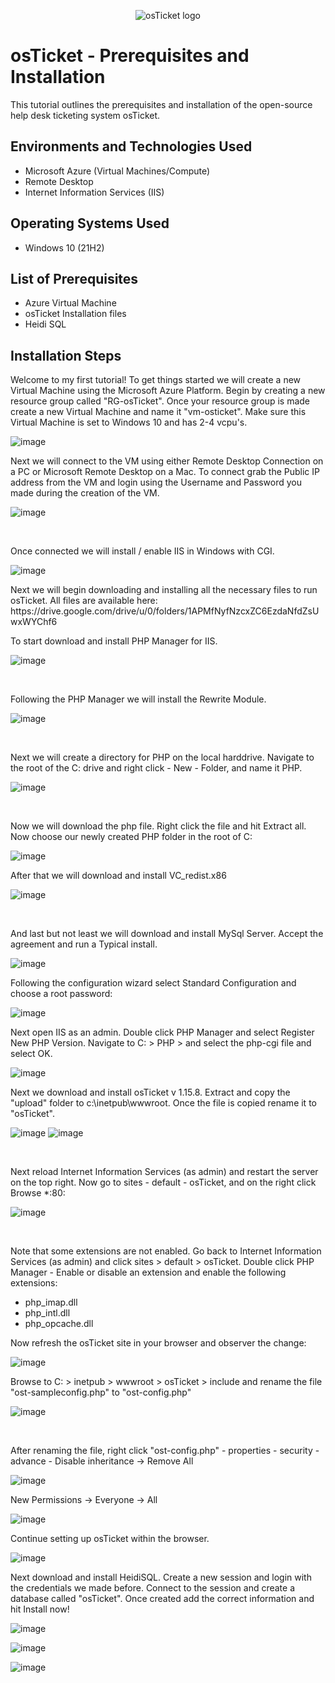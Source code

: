 <p align="center">
<img src="https://i.imgur.com/Clzj7Xs.png" alt="osTicket logo"/>
</p>

<h1>osTicket - Prerequisites and Installation</h1>
This tutorial outlines the prerequisites and installation of the open-source help desk ticketing system osTicket.<br />


<h2>Environments and Technologies Used</h2>

- Microsoft Azure (Virtual Machines/Compute)
- Remote Desktop
- Internet Information Services (IIS)

<h2>Operating Systems Used </h2>

- Windows 10</b> (21H2)

<h2>List of Prerequisites</h2>

- Azure Virtual Machine
- osTicket Installation files
- Heidi SQL

<h2>Installation Steps</h2>

<p>Welcome to my first tutorial! To get things started we will create a new Virtual Machine using the Microsoft Azure Platform. Begin by creating a new resource group called "RG-osTicket". Once your resource group is made create a new Virtual Machine and name it "vm-osticket". Make sure this Virtual Machine is set to Windows 10 and has 2-4 vcpu's.</p>

![image](https://user-images.githubusercontent.com/111653930/235471893-c5bb8b4b-3e13-4ec1-bef5-6daac2fbd079.png)
<br/>


<p>
Next we will connect to the VM using either Remote Desktop Connection on a PC or Microsoft Remote Desktop on a Mac. To connect grab the Public IP address from the VM and login using the Username and Password you made during the creation of the VM.
</p>

![image](https://user-images.githubusercontent.com/111653930/235473276-5c17744a-a14e-425f-8fd1-068f692072cc.png)

<br>


Once connected we will install / enable IIS in Windows with CGI. 


![image](https://user-images.githubusercontent.com/111653930/235476668-87ed5a24-95e2-4900-b2b7-cfdb6e727a1c.png)

<p> Next we will begin downloading and installing all the necessary files to run osTicket. All files are available here: https://drive.google.com/drive/u/0/folders/1APMfNyfNzcxZC6EzdaNfdZsUwxWYChf6

To start download and install PHP Manager for IIS.</p>

![image](https://user-images.githubusercontent.com/111653930/235494410-b5fb0fcc-291e-4bb7-9953-02812dc023c7.png)

<br>
<p> Following the PHP Manager we will install the Rewrite Module. </p>


![image](https://user-images.githubusercontent.com/111653930/235495727-eff79be9-b6c8-4fcf-9b20-d89cb62da4db.png)

<br>


Next we will create a directory for PHP on the local harddrive. Navigate to the root of the C: drive and right click - New - Folder, and name it PHP.

![image](https://user-images.githubusercontent.com/111653930/235520886-58cbffdf-4313-4392-aebd-16d32efbe2f8.png)

<br>

Now we will download the php file. Right click the file and hit Extract all. Now choose our newly created PHP folder in the root of C:


![image](https://user-images.githubusercontent.com/111653930/235523489-c78ab3b4-f600-475f-b16e-2ad8d6d88cdb.png)


After that we will download and install VC_redist.x86

![image](https://user-images.githubusercontent.com/111653930/235524296-78c66f23-48cf-4217-9b95-0774475409c2.png)

<br>

And last but not least we will download and install MySql Server. Accept the agreement and run a Typical install. 

![image](https://user-images.githubusercontent.com/111653930/235525127-54be54a4-fdf8-4f8f-b82e-deb56f91171b.png)
<br>



Following the configuration wizard select Standard Configuration and choose a root password:

![image](https://user-images.githubusercontent.com/111653930/235526906-2bcb4de5-5a44-4ffd-af9d-766f973ae884.png)


Next open IIS as an admin. Double click PHP Manager and select Register New PHP Version. Navigate to C: > PHP > and select the php-cgi file and select OK.

![image](https://user-images.githubusercontent.com/111653930/235528502-c1136453-67e1-4047-857a-ef20f0c61d64.png)


Next we download and install osTicket v 1.15.8. Extract and copy the "upload" folder to c:\inetpub\wwwroot. Once the file is copied rename it to "osTicket".

![image](https://user-images.githubusercontent.com/111653930/235529939-382680e1-3fa2-41c6-a23b-cbb848713a95.png)
![image](https://user-images.githubusercontent.com/111653930/235530190-ce6af00d-974d-4bb0-99c7-52d799f6bdc1.png)

<br>

Next reload Internet Information Services (as admin) and restart the server on the top right. Now go to sites - default - osTicket, and on the right click Browse *:80:

![image](https://user-images.githubusercontent.com/111653930/235531056-78596e09-165e-4d61-84bd-2fa567f370a9.png)

<br>

Note that some extensions are not enabled. Go back to Internet Information Services (as admin) and click sites > default > osTicket. Double click PHP Manager - Enable or disable an extension and enable the following extensions:
- php_imap.dll
- php_intl.dll
- php_opcache.dll

Now refresh the osTicket site in your browser and observer the change:

![image](https://user-images.githubusercontent.com/111653930/235532568-aacc28b5-a6c7-4bc3-a0f6-8d882df93e9a.png)


Browse to C: > inetpub > wwwroot > osTicket > include and rename the file "ost-sampleconfig.php" to "ost-config.php"

![image](https://user-images.githubusercontent.com/111653930/235533309-1cc820bc-bb44-455a-9cd4-87a6fe4d4f7f.png)

<br>

After renaming the file, right click "ost-config.php" - properties - security - advance - Disable inheritance -> Remove All


![image](https://user-images.githubusercontent.com/111653930/235534738-a624c9da-0663-48a1-884c-509918067959.png)



New Permissions -> Everyone -> All

![image](https://user-images.githubusercontent.com/111653930/235534994-49c90d11-32c8-4a8b-bc49-cf529a36e8c5.png)


Continue setting up osTicket within the browser. 

![image](https://user-images.githubusercontent.com/111653930/235536371-b4f302c1-e7a5-4314-992e-114239a55c9d.png)


Next download and install HeidiSQL. Create a new session and login with the credentials we made before. Connect to the session and create a database called "osTicket". Once created add the correct information and hit Install now!

![image](https://user-images.githubusercontent.com/111653930/235537685-9401b9c4-c8df-48ae-8903-b971e65941b8.png)

![image](https://user-images.githubusercontent.com/111653930/235537937-8c0a06b1-9804-4feb-a454-29253437186b.png)

![image](https://user-images.githubusercontent.com/111653930/235538097-11854c56-81b7-4eb8-9dac-fd0073f30197.png)



